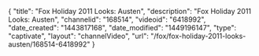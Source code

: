 {
    "title": "Fox Holiday 2011 Looks: Austen",
    "description": "Fox Holiday 2011 Looks: Austen",
    "channelid": "168514",
    "videoid": "6418992",
    "date_created": "1443817168",
    "date_modified": "1449196147",
    "type": "captivate",
    "layout": "channelVideo",
    "url": "\/fox\/fox-holiday-2011-looks-austen\/168514-6418992"
}
